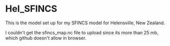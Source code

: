 # Hel_SFINCS

This is the model set up for my SFINCS model for Helensville, New Zealand. 

I couldn't get the sfincs_map.nc file to upload since its more than 25 mb, which github doesn't allow in browser. 
